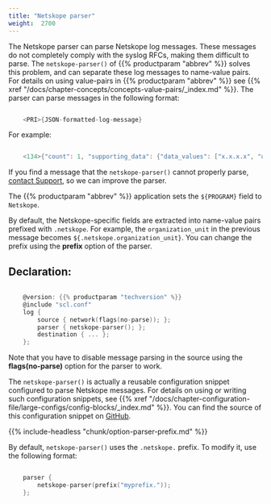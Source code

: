 ```yaml
---
title: "Netskope parser"
weight:  2700
---
```

<!-- DISCLAIMER: This file is based on the syslog-ng Open Source Edition documentation https://github.com/balabit/syslog-ng-ose-guides/commit/2f4a52ee61d1ea9ad27cb4f3168b95408fddfdf2 and is used under the terms of The syslog-ng Open Source Edition Documentation License. The file has been modified by Axoflow. -->

The Netskope parser can parse Netskope log messages. These messages do not completely comply with the syslog RFCs, making them difficult to parse. The `netskope-parser()` of {{% productparam "abbrev" %}} solves this problem, and can separate these log messages to name-value pairs. For details on using value-pairs in {{% productparam "abbrev" %}} see {{% xref "/docs/chapter-concepts/concepts-value-pairs/_index.md" %}}. The parser can parse messages in the following format:

```c

    <PRI>{JSON-formatted-log-message}

```

For example:

```c

    <134>{"count": 1, "supporting_data": {"data_values": ["x.x.x.x", "user@domain.com"], "data_type": "user"}, "organization_unit": "domain/domain/Domain Users/Enterprise Users", "severity_level": 2, "category": null, "timestamp": 1547421943, "_insertion_epoch_timestamp": 1547421943, "ccl": "unknown", "user": "user@domain.com", "audit_log_event": "Login Successful", "ur_normalized": "user@domain.com", "_id": "936289", "type": "admin_audit_logs", "appcategory": null}

```

If you find a message that the `netskope-parser()` cannot properly parse, [contact Support](https://www.syslog-ng.com/support/), so we can improve the parser.

The {{% productparam "abbrev" %}} application sets the `${PROGRAM}` field to `Netskope`.

By default, the Netskope-specific fields are extracted into name-value pairs prefixed with `.netskope`. For example, the `organization_unit` in the previous message becomes `${.netskope.organization_unit}`. You can change the prefix using the **prefix** option of the parser.


## Declaration:

```c

    @version: {{% productparam "techversion" %}}
    @include "scl.conf"
    log {
        source { network(flags(no-parse)); };
        parser { netskope-parser(); };
        destination { ... };
    };

```


Note that you have to disable message parsing in the source using the **flags(no-parse)** option for the parser to work.

The `netskope-parser()` is actually a reusable configuration snippet configured to parse Netskope messages. For details on using or writing such configuration snippets, see {{% xref "/docs/chapter-configuration-file/large-configs/config-blocks/_index.md" %}}. You can find the source of this configuration snippet on [GitHub](https://github.com/syslog-ng/syslog-ng/blob/master/scl/netskope/plugin.conf).


{{% include-headless "chunk/option-parser-prefix.md" %}}

By default, `netskope-parser()` uses the `.netskope.` prefix. To modify it, use the following format:

```c

    parser {
        netskope-parser(prefix("myprefix."));
    };

```

